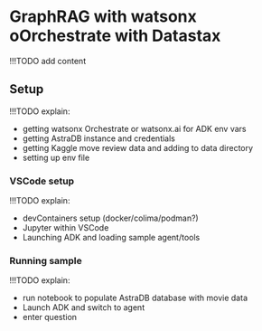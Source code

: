 # GraphRAG with watsonx oOrchestrate with Datastax

!!!TODO
  add content

## Setup

!!!TODO
  explain:
  - getting watsonx Orchestrate or watsonx.ai for ADK env vars
  - getting AstraDB instance and credentials
  - getting Kaggle move review data and adding to data directory
  - setting up env file

### VSCode setup

!!!TODO
  explain:
  - devContainers setup (docker/colima/podman?)
  - Jupyter within VSCode
  - Launching ADK and loading sample agent/tools


### Running sample

!!!TODO
  explain:
  - run notebook to populate AstraDB database with movie data
  - Launch ADK and switch to agent
  - enter question
